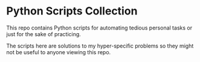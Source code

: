 # Python Scripts Collection

This repo contains Python scripts for automating tedious personal tasks or just for the sake of practicing.

The scripts here are solutions to my hyper-specific problems so they might not be useful to anyone viewing this repo.